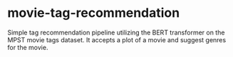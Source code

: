 # movie-tag-recommendation
Simple tag recommendation pipeline utilizing the BERT transformer on the MPST movie tags dataset. It accepts a plot of a movie and suggest genres for the movie.
